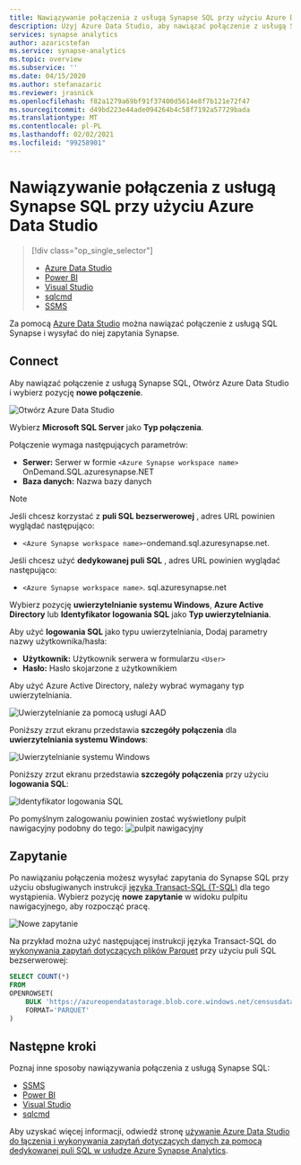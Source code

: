 ```yaml
---
title: Nawiązywanie połączenia z usługą Synapse SQL przy użyciu Azure Data Studio
description: Użyj Azure Data Studio, aby nawiązać połączenie z usługą SQL Synapse i wysyłać do niej zapytania Synapse.
services: synapse analytics
author: azaricstefan
ms.service: synapse-analytics
ms.topic: overview
ms.subservice: ''
ms.date: 04/15/2020
ms.author: stefanazaric
ms.reviewer: jrasnick
ms.openlocfilehash: f82a1279a69bf91f37400d5614e8f7b121e72f47
ms.sourcegitcommit: d49bd223e44ade094264b4c58f7192a57729bada
ms.translationtype: MT
ms.contentlocale: pl-PL
ms.lasthandoff: 02/02/2021
ms.locfileid: "99258901"
---
```

# <a name="connect-to-synapse-sql-with-azure-data-studio"></a>Nawiązywanie połączenia z usługą Synapse SQL przy użyciu Azure Data Studio

> [!div class="op_single_selector"]
>
> * [Azure Data Studio](get-started-azure-data-studio.md)
> * [Power BI](get-started-power-bi-professional.md)
> * [Visual Studio](../sql-data-warehouse/sql-data-warehouse-query-visual-studio.md?toc=/azure/synapse-analytics/toc.json&bc=/azure/synapse-analytics/breadcrumb/toc.json)
> * [sqlcmd](get-started-connect-sqlcmd.md)
> * [SSMS](get-started-ssms.md)

Za pomocą [Azure Data Studio](/sql/azure-data-studio/download-azure-data-studio?toc=/azure/synapse-analytics/toc.json&bc=/azure/synapse-analytics/breadcrumb/toc.json&view=azure-sqldw-latest&preserve-view=true) można nawiązać połączenie z usługą SQL Synapse i wysyłać do niej zapytania Synapse. 

## <a name="connect"></a>Connect

Aby nawiązać połączenie z usługą Synapse SQL, Otwórz Azure Data Studio i wybierz pozycję **nowe połączenie**.

![Otwórz Azure Data Studio](./media/get-started-azure-data-studio/1-start.png)

Wybierz **Microsoft SQL Server** jako **Typ połączenia**.

Połączenie wymaga następujących parametrów:

* **Serwer:** Serwer w formie `<Azure Synapse workspace name>` OnDemand.SQL.azuresynapse.NET
* **Baza danych:** Nazwa bazy danych

> [!NOTE]
> Jeśli chcesz korzystać z **puli SQL bezserwerowej** , adres URL powinien wyglądać następująco:
>
> - `<Azure Synapse workspace name>`-ondemand.sql.azuresynapse.net.
>
> Jeśli chcesz użyć **dedykowanej puli SQL** , adres URL powinien wyglądać następująco:
>
> - `<Azure Synapse workspace name>`. sql.azuresynapse.net

Wybierz pozycję **uwierzytelnianie systemu Windows**, **Azure Active Directory** lub **Identyfikator logowania SQL** jako **Typ uwierzytelniania**.

Aby użyć **logowania SQL** jako typu uwierzytelniania, Dodaj parametry nazwy użytkownika/hasła:

* **Użytkownik:** Użytkownik serwera w formularzu `<User>`
* **Hasło:** Hasło skojarzone z użytkownikiem

Aby użyć Azure Active Directory, należy wybrać wymagany typ uwierzytelniania.

![Uwierzytelnianie za pomocą usługi AAD](./media/get-started-azure-data-studio/3-aad-auth.png)

Poniższy zrzut ekranu przedstawia **szczegóły połączenia** dla **uwierzytelniania systemu Windows**:

![Uwierzytelnianie systemu Windows](./media/get-started-azure-data-studio/3-windows-auth.png)

Poniższy zrzut ekranu przedstawia **szczegóły połączenia** przy użyciu **logowania SQL**:

![Identyfikator logowania SQL](./media/get-started-azure-data-studio/2-database-details.png)

Po pomyślnym zalogowaniu powinien zostać wyświetlony pulpit nawigacyjny podobny do tego: ![ pulpit nawigacyjny](./media/get-started-azure-data-studio/4-dashboard.png)

## <a name="query"></a>Zapytanie

Po nawiązaniu połączenia możesz wysyłać zapytania do Synapse SQL przy użyciu obsługiwanych instrukcji [języka Transact-SQL (T-SQL)](/sql/t-sql/language-reference?toc=/azure/synapse-analytics/toc.json&bc=/azure/synapse-analytics/breadcrumb/toc.json&view=azure-sqldw-latest&preserve-view=true) dla tego wystąpienia. Wybierz pozycję **nowe zapytanie** w widoku pulpitu nawigacyjnego, aby rozpocząć pracę.

![Nowe zapytanie](./media/get-started-azure-data-studio/5-new-query.png)

Na przykład można użyć następującej instrukcji języka Transact-SQL do [wykonywania zapytań dotyczących plików Parquet](query-parquet-files.md) przy użyciu puli SQL bezserwerowej:

```sql
SELECT COUNT(*)
FROM  
OPENROWSET(
    BULK 'https://azureopendatastorage.blob.core.windows.net/censusdatacontainer/release/us_population_county/year=20*/*.parquet',
    FORMAT='PARQUET'
)
```
## <a name="next-steps"></a>Następne kroki 
Poznaj inne sposoby nawiązywania połączenia z usługą Synapse SQL: 

- [SSMS](get-started-ssms.md)
- [Power BI](get-started-power-bi-professional.md)
- [Visual Studio](../sql-data-warehouse/sql-data-warehouse-query-visual-studio.md?toc=/azure/synapse-analytics/toc.json&bc=/azure/synapse-analytics/breadcrumb/toc.json)
- [sqlcmd](get-started-connect-sqlcmd.md)

Aby uzyskać więcej informacji, odwiedź stronę [używanie Azure Data Studio do łączenia i wykonywania zapytań dotyczących danych za pomocą dedykowanej puli SQL w usłudze Azure Synapse Analytics](/sql/azure-data-studio/quickstart-sql-dw).
